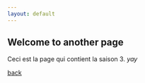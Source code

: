 ```yaml
---
layout: default
---
```


## Welcome to another page

Ceci est la page qui contient la saison 3.
_yay_

[back](./)
